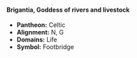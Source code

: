 #### Brigantia, Goddess of rivers and livestock
- **Pantheon:** Celtic
- **Alignment:** N, G
- **Domains:** Life
- **Symbol:** Footbridge